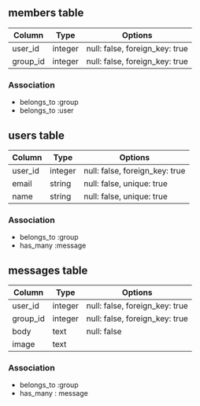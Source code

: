 ## members table

|Column|Type|Options|
|------|----|-------|
|user_id|integer|null: false, foreign_key: true|
|group_id|integer|null: false, foreign_key: true|

### Association
- belongs_to :group
- belongs_to :user

## users table
|Column|Type|Options|
|------|----|-------|
|user_id|integer|null: false, foreign_key: true|
|email|string|null: false, unique: true|
|name|string|null: false, unique: true|

### Association
- belongs_to :group
- has_many :message

## messages table
|Column|Type|Options|
|------|----|-------|
|user_id|integer|null: false, foreign_key: true|
|group_id|integer|null: false, foreign_key: true|
|body|text|null: false|
|image|text|


### Association
- belongs_to :group
- has_many : message
